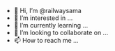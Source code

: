 - 👋 Hi, I’m @railwaysama
- 👀 I’m interested in ...
- 🌱 I’m currently learning ...
- 💞️ I’m looking to collaborate on ...
- 📫 How to reach me ...

<!---
railwaysama/railwaysama is a ✨ special ✨ repository because its `README.md` (this file) appears on your GitHub profile.
You can click the Preview link to take a look at your changes.
--->
